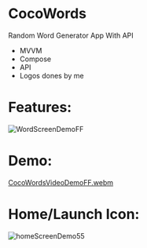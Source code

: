# CocoWords
Random Word Generator App With API
- MVVM
- Compose
- API
- Logos dones by me

# Features:
![WordScreenDemoFF](https://github.com/ianttta/CocoWords/assets/135581442/709f0c1f-f47e-48b1-9b2b-11fce3c3cfca)

# Demo:
[CocoWordsVideoDemoFF.webm](https://github.com/ianttta/CocoWords/assets/135581442/eba460e3-8ed3-4d8c-a981-71e6bbed0ae8)

# Home/Launch Icon:
![homeScreenDemo55](https://github.com/ianttta/CocoWords/assets/135581442/cadc33bf-5ff7-48f0-84eb-9ae423e0ef86)
